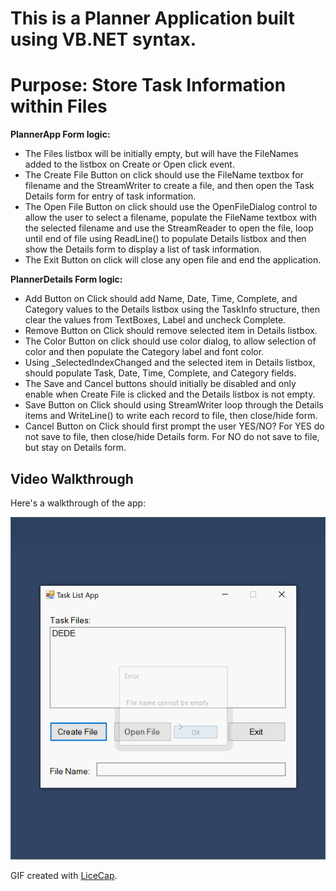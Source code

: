 # This is a Planner Application built using VB.NET syntax.
# Purpose: Store Task Information within Files

**PlannerApp Form logic:**
  * The Files listbox will be initially empty, but will have the FileNames
  added to the listbox on Create or Open click event.
  * The Create File Button on click should use the FileName textbox for
  filename and the StreamWriter to create a file, and then open the Task
  Details form for entry of task information.
  * The Open File Button on click should use the OpenFileDialog control to
  allow the user to select a filename, populate the FileName textbox with the
  selected filename and use the StreamReader to open the file, loop until end
  of file using ReadLine() to populate Details listbox and then show the
  Details form to display a list of task information.
  * The Exit Button on click will close any open file and end the application.
  
  
**PlannerDetails Form logic:**
  * Add Button on Click should add Name, Date, Time, Complete, and Category values to the Details listbox using the TaskInfo structure, then clear the values from TextBoxes, Label and uncheck Complete.
  * Remove Button on Click should remove selected item in Details listbox.
  * The Color Button on click should use color dialog, to allow selection of color and then populate the Category label and font color.
  * Using _SelectedIndexChanged and the selected item in Details listbox, should populate Task, Date, Time, Complete, and Category fields.
  * The Save and Cancel buttons should initially be disabled and only enable when Create File is clicked and the Details listbox is not empty.
  * Save Button on Click should using StreamWriter loop through the Details items and WriteLine() to write each record to file, then close/hide form.
  * Cancel Button on Click should first prompt the user YES/NO? For YES do not save to file, then close/hide Details form. For NO do not save to file, but stay on Details form.
  
  ## Video Walkthrough

Here's a walkthrough of the app:

<img src='walkthrough.gif' title='Video Walkthrough' width='' alt='Video Walkthrough' />

GIF created with [LiceCap](http://www.cockos.com/licecap/).


